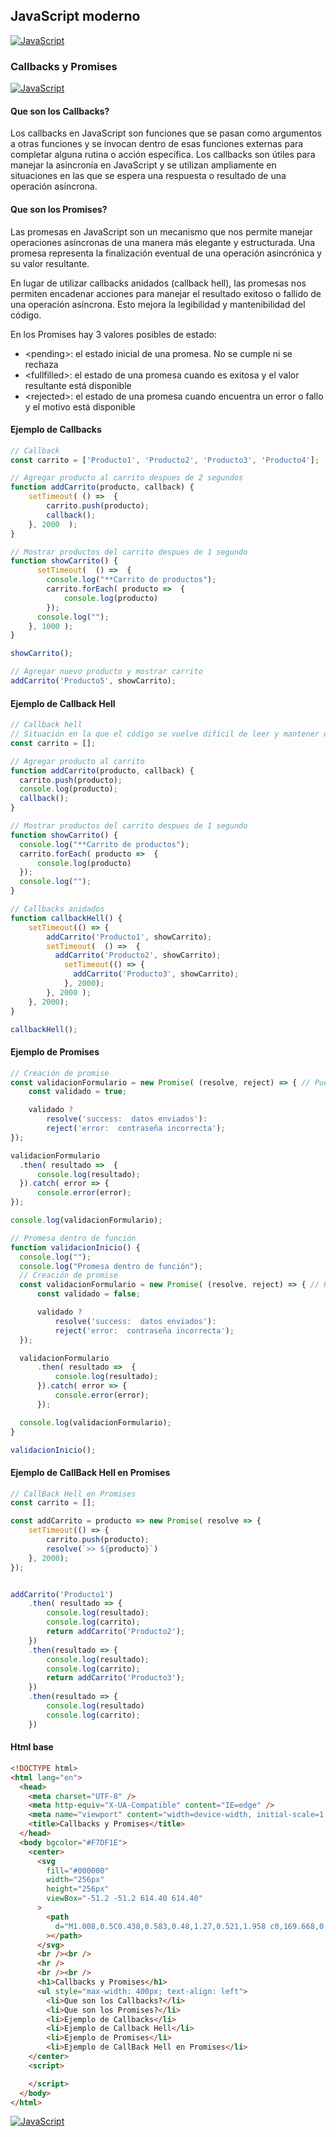 ## JavaScript moderno
[![JavaScript](https://img.shields.io/badge/JavaScript-F7DF1E?style=for-the-badge&logo=javascript&logoColor=white&labelColor=101010)](https://github.com/Alberto-mt/JavaScript_JQuery/blob/main/JavaScript/Apuntes/index.md)

### Callbacks y Promises
[![JavaScript](https://img.shields.io/badge/Callbacks_y_Promises-447ac0?style=for-the-badge&logo=javascript&logoColor=white&labelColor=101010)](https://github.com/Alberto-mt/JavaScript_JQuery/blob/main/JavaScript/Apuntes/categories/Promises.md)

#### Que son los Callbacks?
Los callbacks en JavaScript son funciones que se pasan como argumentos a otras funciones y se invocan dentro de esas funciones externas para completar alguna rutina o acción específica. Los callbacks son útiles para manejar la asincronía en JavaScript y se utilizan ampliamente en situaciones en las que se espera una respuesta o resultado de una operación asíncrona.

#### Que son los Promises?
Las promesas en JavaScript son un mecanismo que nos permite manejar operaciones asíncronas de una manera más elegante y estructurada. Una promesa representa la finalización eventual de una operación asincrónica y su valor resultante.

En lugar de utilizar callbacks anidados (callback hell), las promesas nos permiten encadenar acciones para manejar el resultado exitoso o fallido de una operación asíncrona. Esto mejora la legibilidad y mantenibilidad del código.

En los Promises hay 3 valores posibles de estado:
- \<pending\>: el estado inicial de una promesa. No se cumple ni se rechaza
- \<fullfilled\>: el estado de una promesa cuando es exitosa y el valor resultante está disponible
- \<rejected\>: el estado de una promesa cuando encuentra un error o fallo y el motivo está disponible

#### Ejemplo de Callbacks
```js
// Callback 
const carrito = ['Producto1', 'Producto2', 'Producto3', 'Producto4'];

// Agregar producto al carrito despues de 2 segundos
function addCarrito(producto, callback) {
    setTimeout( () =>  {
        carrito.push(producto);
        callback();
    }, 2000  ); 
}

// Mostrar productos del carrito despues de 1 segundo
function showCarrito() {
      setTimeout(  () =>  {
        console.log("**Carrito de productos");
        carrito.forEach( producto =>  {
            console.log(producto)
        });   
      console.log("");
    }, 1000 );
}

showCarrito();

// Agregar nuevo producto y mostrar carrito
addCarrito('Producto5', showCarrito);
```

#### Ejemplo de Callback Hell
```js
// Callback hell
// Situación en la que el código se vuelve difícil de leer y mantener debido al anidamiento excesivo de callbacks
const carrito = [];

// Agregar producto al carrito
function addCarrito(producto, callback) {
  carrito.push(producto);
  console.log(producto);
  callback();
}

// Mostrar productos del carrito despues de 1 segundo
function showCarrito() {
  console.log("**Carrito de productos");
  carrito.forEach( producto =>  {
      console.log(producto)
  }); 
  console.log("");
}

// Callbacks anidados
function callbackHell() {
    setTimeout(() => {
        addCarrito('Producto1', showCarrito); 
        setTimeout(  () =>  {
          addCarrito('Producto2', showCarrito);
            setTimeout(() => { 
              addCarrito('Producto3', showCarrito);
            }, 2000);
        }, 2000 );
    }, 2000);
}

callbackHell();
```

#### Ejemplo de Promises
```js
// Creación de promise
const validacionFormulario = new Promise( (resolve, reject) => { // Puede ser arrow function
    const validado = true;

    validado ?
        resolve('success:  datos enviados'):
        reject('error:  contraseña incorrecta');
});

validacionFormulario
  .then( resultado =>  {
      console.log(resultado);
  }).catch( error => {
      console.error(error);
});

console.log(validacionFormulario);

// Promesa dentro de función
function validacionInicio() {
  console.log("");
  console.log("Promesa dentro de función");
  // Creación de promise
  const validacionFormulario = new Promise( (resolve, reject) => { // Puede ser arrow function
      const validado = false;

      validado ?
          resolve('success:  datos enviados'):
          reject('error:  contraseña incorrecta');
  });

  validacionFormulario
      .then( resultado =>  {
          console.log(resultado);
      }).catch( error => {
          console.error(error);
      });

  console.log(validacionFormulario);
}

validacionInicio();
```

#### Ejemplo de CallBack Hell en Promises
```js
// CallBack Hell en Promises
const carrito = [];

const addCarrito = producto => new Promise( resolve => {
    setTimeout(() => {
        carrito.push(producto);
        resolve(`>> ${producto}`)
    }, 2000);
});


addCarrito('Producto1')
    .then( resultado => {
        console.log(resultado);
        console.log(carrito);
        return addCarrito('Producto2');
    })
    .then(resultado => {
        console.log(resultado);
        console.log(carrito);
        return addCarrito('Producto3');
    })
    .then(resultado => {
        console.log(resultado)
        console.log(carrito);
    })
```

#### Html base
```html
<!DOCTYPE html>
<html lang="en">
  <head>
    <meta charset="UTF-8" />
    <meta http-equiv="X-UA-Compatible" content="IE=edge" />
    <meta name="viewport" content="width=device-width, initial-scale=1.0" />
    <title>Callbacks y Promises</title>
  </head>
  <body bgcolor="#F7DF1E">
    <center>
      <svg
        fill="#000000"
        width="256px"
        height="256px"
        viewBox="-51.2 -51.2 614.40 614.40"
      >
        <path
          d="M1.008,0.5C0.438,0.583,0.48,1.27,0.521,1.958 c0,169.668,0,339.31,0,508.974c169.364,1.135,340.808,0.162,510.979,0.486c0-170.309,0-340.61,0-510.918 C341.342,0.5,171.167,0.5,1.008,0.5z M259.893,452.167c-11.822,11.919-30.478,18.938-53.429,18.938 c-37.643,0-58.543-18.34-71.884-43.711c12.842-8.2,25.966-16.122,39.344-23.795c5.456,15.262,23.886,32.42,44.683,21.857 c13.183-6.699,11.661-27.01,11.661-49.054c0-45.773,0-98.578,0-139.872c-0.042-0.688-0.083-1.375,0.482-1.458 c15.707,0,31.413,0,47.116,0c0,36.788,0,78.402,0,117.529C277.866,395.199,280.91,430.988,259.893,452.167z M470.696,409.917 c-2.674,39.884-35.243,61.063-79.17,61.188c-43.062,0.124-70.624-19.013-87.433-48.567c12.085-8.317,25.778-15.017,38.375-22.822 c10.08,15.761,27.537,30.91,53.429,28.652c16.131-1.406,34.856-14.555,24.285-34.482c-5.127-9.66-17.516-14.567-28.656-19.425 c-35.352-15.424-76.828-29.571-72.861-84.992c1.327-18.514,9.852-31.525,20.889-40.796c11.311-9.5,26.46-15.867,46.629-16.511 c36.629-1.173,56.723,15.12,70.429,37.884c-11.664,8.891-24.514,16.608-37.401,24.281c-4.229-12.995-24.644-25.658-41.772-17.969 c-7.789,3.493-14.788,13.761-10.684,26.224c3.66,11.115,18.589,17.199,30.599,22.344 C433.706,340.486,474.331,355.693,470.696,409.917z"
        ></path>
      </svg>
      <br /><br />
      <hr />
      <br /><br />
      <h1>Callbacks y Promises</h1>
      <ul style="max-width: 400px; text-align: left">
        <li>Que son los Callbacks?</li>
        <li>Que son los Promises?</li>
        <li>Ejemplo de Callbacks</li>
        <li>Ejemplo de Callback Hell</li>
        <li>Ejemplo de Promises</li>
        <li>Ejemplo de CallBack Hell en Promises</li>
    </center>
    <script>

    </script>
  </body>
</html>
```

[![JavaScript](https://img.shields.io/badge/Callbacks_y_Promises-447ac0?style=for-the-badge&label=&#9650;&logoColor=white&labelColor=101010)](https://github.com/Alberto-mt/JavaScript_JQuery/blob/main/JavaScript/Apuntes/categories/Promises.md)
